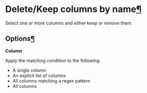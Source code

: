Delete/Keep columns by name[¶](#delete-keep-columns-by-name "Permalink to this heading")
========================================================================================


Select one or more columns and either keep or remove them.



Options[¶](#options "Permalink to this heading")
------------------------------------------------


**Column**


Apply the matching condition to the following:


* A single column
* An explicit list of columns
* All columns matching a regex pattern
* All columns